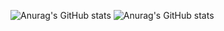 ![Anurag's GitHub stats](https://github-readme-stats.vercel.app/api?username=SebastianEcheverryMejia&theme=tokyonight&show_icons=true)
![Anurag's GitHub stats](https://github-readme-stats.vercel.app/api?username=SebastianEcheverryMejia&theme=tokyonight&hide=contribs,prs)